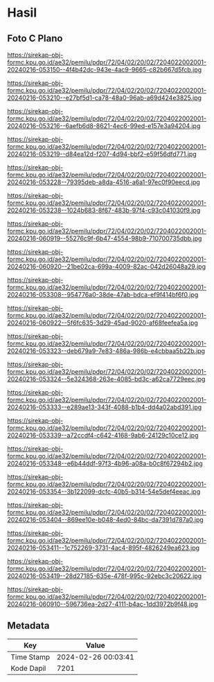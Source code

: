 # Hasil

## Foto C Plano

https://sirekap-obj-formc.kpu.go.id/ae32/pemilu/pdpr/72/04/02/20/02/7204022002001-20240216-053150--4f4b42dc-943e-4ac9-9665-c82b667d5fcb.jpg

https://sirekap-obj-formc.kpu.go.id/ae32/pemilu/pdpr/72/04/02/20/02/7204022002001-20240216-053210--e27bf5d1-ca78-48a0-96ab-a69d424e3825.jpg

https://sirekap-obj-formc.kpu.go.id/ae32/pemilu/pdpr/72/04/02/20/02/7204022002001-20240216-053216--6aefb6d8-8621-4ec6-99ed-e157e3a94204.jpg

https://sirekap-obj-formc.kpu.go.id/ae32/pemilu/pdpr/72/04/02/20/02/7204022002001-20240216-053219--d84ea12d-f207-4d94-bbf2-e59f56dfd771.jpg

https://sirekap-obj-formc.kpu.go.id/ae32/pemilu/pdpr/72/04/02/20/02/7204022002001-20240216-053228--79395deb-a8da-4516-a6a1-97ec0f90eecd.jpg

https://sirekap-obj-formc.kpu.go.id/ae32/pemilu/pdpr/72/04/02/20/02/7204022002001-20240216-053238--1024b683-8f67-483b-97f4-c93c041030f9.jpg

https://sirekap-obj-formc.kpu.go.id/ae32/pemilu/pdpr/72/04/02/20/02/7204022002001-20240216-060919--55276c9f-6b47-4554-98b9-710700735dbb.jpg

https://sirekap-obj-formc.kpu.go.id/ae32/pemilu/pdpr/72/04/02/20/02/7204022002001-20240216-060920--21be02ca-699a-4009-82ac-042d26048a29.jpg

https://sirekap-obj-formc.kpu.go.id/ae32/pemilu/pdpr/72/04/02/20/02/7204022002001-20240216-053308--954776a0-38de-47ab-bdca-ef9f414bf6f0.jpg

https://sirekap-obj-formc.kpu.go.id/ae32/pemilu/pdpr/72/04/02/20/02/7204022002001-20240216-060922--5f6fc635-3d29-45ad-9020-af68feefea5a.jpg

https://sirekap-obj-formc.kpu.go.id/ae32/pemilu/pdpr/72/04/02/20/02/7204022002001-20240216-053323--deb679a9-7e83-486a-986b-e4cbbaa5b22b.jpg

https://sirekap-obj-formc.kpu.go.id/ae32/pemilu/pdpr/72/04/02/20/02/7204022002001-20240216-053324--5e324368-263e-4085-bd3c-a62ca7729eec.jpg

https://sirekap-obj-formc.kpu.go.id/ae32/pemilu/pdpr/72/04/02/20/02/7204022002001-20240216-053333--e289ae13-343f-4088-b1b4-dd4a02abd391.jpg

https://sirekap-obj-formc.kpu.go.id/ae32/pemilu/pdpr/72/04/02/20/02/7204022002001-20240216-053339--a72ccdf4-c642-4168-9ab6-24129c10ce12.jpg

https://sirekap-obj-formc.kpu.go.id/ae32/pemilu/pdpr/72/04/02/20/02/7204022002001-20240216-053348--e6b44ddf-97f3-4b96-a08a-b0c8f67294b2.jpg

https://sirekap-obj-formc.kpu.go.id/ae32/pemilu/pdpr/72/04/02/20/02/7204022002001-20240216-053354--3b122099-dcfc-40b5-b314-54e5def4eeac.jpg

https://sirekap-obj-formc.kpu.go.id/ae32/pemilu/pdpr/72/04/02/20/02/7204022002001-20240216-053404--869ee10e-b048-4ed0-84bc-da7391d787a0.jpg

https://sirekap-obj-formc.kpu.go.id/ae32/pemilu/pdpr/72/04/02/20/02/7204022002001-20240216-053411--1c752269-3731-4ac4-895f-4826249ea623.jpg

https://sirekap-obj-formc.kpu.go.id/ae32/pemilu/pdpr/72/04/02/20/02/7204022002001-20240216-053419--28d27185-635e-478f-995c-92ebc3c20622.jpg

https://sirekap-obj-formc.kpu.go.id/ae32/pemilu/pdpr/72/04/02/20/02/7204022002001-20240216-060910--596736ea-2d27-4111-b4ac-1dd3972b9f48.jpg


## Metadata

| Key        | Value               |
| ---------- | ------------------- |
| Time Stamp | 2024-02-26 00:03:41 |
| Kode Dapil | 7201                |



